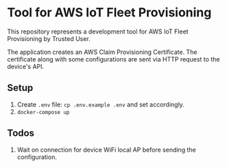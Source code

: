 # Tool for AWS IoT Fleet Provisioning 
This repository represents a development tool for AWS IoT Fleet Provisioning by Trusted User.

The application creates an AWS Claim Provisioning Certificate. The certificate along with some
configurations are sent via HTTP request to the device's API.

## Setup
1. Create `.env` file: `cp .env.example .env` and set accordingly.
2. `docker-compose up`

## Todos
1. Wait on connection for device WiFi local AP before sending the configuration.
